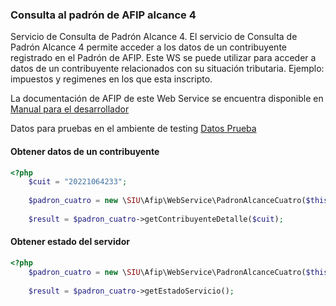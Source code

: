 ### Consulta al padrón de AFIP alcance 4

Servicio de Consulta de Padrón Alcance 4. El servicio de Consulta de Padrón Alcance 4 permite acceder a los datos de un contribuyente registrado en el Padrón de AFIP. Este WS se puede utilizar para acceder a datos de un contribuyente relacionados con su situación tributaria. Ejemplo: impuestos y regimenes en los que esta inscripto.

La documentación de AFIP de este Web Service se encuentra disponible en [Manual para el desarrollador](http://www.afip.gob.ar/ws/ws_sr_padron_a4/manual_ws_sr_padron_a4_v1.1.pdf)

Datos para pruebas en el ambiente de testing [Datos Prueba](http://www.afip.gob.ar/ws/ws_sr_padron_a4/datos-prueba-padron-a4.txt)

#### Obtener datos de un contribuyente
```php
<?php
    $cuit = "20221064233";
        
    $padron_cuatro = new \SIU\Afip\WebService\PadronAlcanceCuatro($this->afip);
        
    $result = $padron_cuatro->getContribuyenteDetalle($cuit);
```

#### Obtener estado del servidor
```php
<?php
    $padron_cuatro = new \SIU\Afip\WebService\PadronAlcanceCuatro($this->afip);
        
    $result = $padron_cuatro->getEstadoServicio();
```
